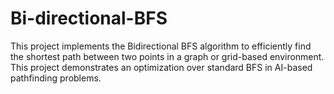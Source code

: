 # Bi-directional-BFS
This project implements the Bidirectional BFS algorithm to efficiently find the shortest path between two points in a graph or grid-based environment. This project demonstrates an optimization over standard BFS in AI-based pathfinding problems.
